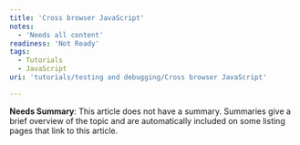 ```yaml
---
title: 'Cross browser JavaScript'
notes:
  - 'Needs all content'
readiness: 'Not Ready'
tags:
  - Tutorials
  - JavaScript
uri: 'tutorials/testing and debugging/Cross browser JavaScript'

---
```

**Needs Summary**: This article does not have a summary. Summaries give a brief overview of the topic and are automatically included on some listing pages that link to this article.

